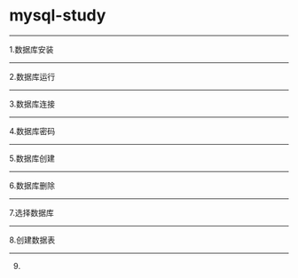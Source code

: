 # mysql-study
***
1.数据库安装  


***
2.数据库运行  
***
3.数据库连接  
***
4.数据库密码  
***
5.数据库创建  
***
6.数据库删除  
***
7.选择数据库
***
8.创建数据表  
***
9.
